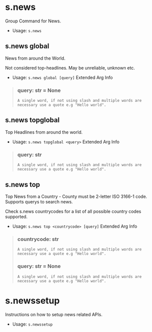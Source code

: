 # s.news
Group Command for News.<br/>
 - Usage: `s.news`
## s.news global
News from around the World.<br/>

Not considered top-headlines. May be unreliable, unknown etc.<br/>
 - Usage: `s.news global [query]`
Extended Arg Info
> ### query: str = None
> ```
> A single word, if not using slash and multiple words are necessary use a quote e.g "Hello world".
> ```
## s.news topglobal
Top Headlines from around the world.<br/>
 - Usage: `s.news topglobal <query>`
Extended Arg Info
> ### query: str
> ```
> A single word, if not using slash and multiple words are necessary use a quote e.g "Hello world".
> ```
## s.news top
Top News from a Country - County must be 2-letter ISO 3166-1 code. Supports querys to search news.<br/>

Check s.news countrycodes for a list of all possible country codes supported.<br/>
 - Usage: `s.news top <countrycode> [query]`
Extended Arg Info
> ### countrycode: str
> ```
> A single word, if not using slash and multiple words are necessary use a quote e.g "Hello world".
> ```
> ### query: str = None
> ```
> A single word, if not using slash and multiple words are necessary use a quote e.g "Hello world".
> ```
# s.newssetup
Instructions on how to setup news related APIs.<br/>
 - Usage: `s.newssetup`
